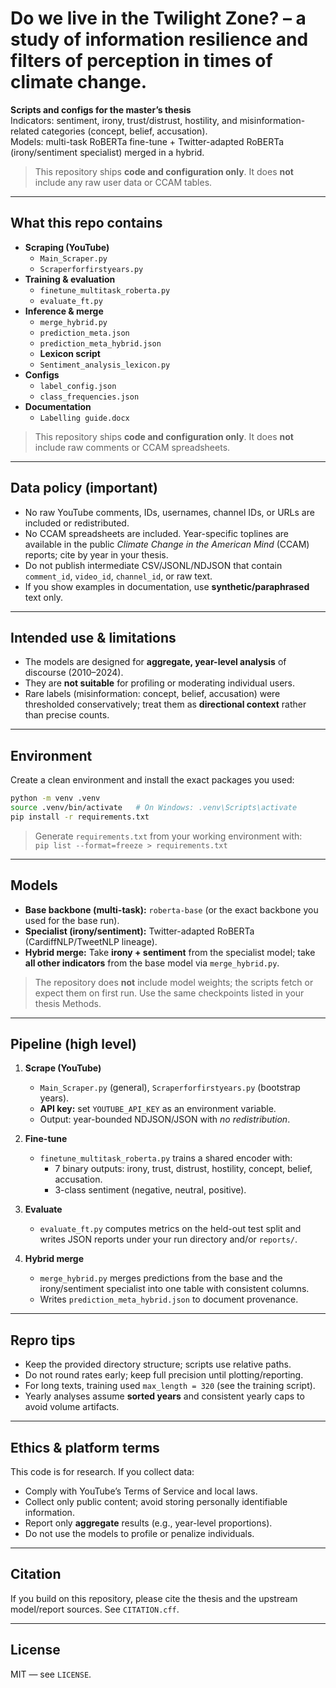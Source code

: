 # Do we live in the Twilight Zone? – a study of information resilience and filters of perception in times of climate change.
**Scripts and configs for the master’s thesis**  
Indicators: sentiment, irony, trust/distrust, hostility, and misinformation-related categories (concept, belief, accusation).  
Models: multi-task RoBERTa fine-tune + Twitter-adapted RoBERTa (irony/sentiment specialist) merged in a hybrid.

> This repository ships **code and configuration only**. It does **not** include any raw user data or CCAM tables.

---

## What this repo contains
- **Scraping (YouTube)**
  - `Main_Scraper.py`
  - `Scraperforfirstyears.py`
- **Training & evaluation**
  - `finetune_multitask_roberta.py`
  - `evaluate_ft.py`
- **Inference & merge**
  - `merge_hybrid.py`
  - `prediction_meta.json`
  - `prediction_meta_hybrid.json`
  - **Lexicon script**
  - `Sentiment_analysis_lexicon.py`
- **Configs**
  - `label_config.json`
  - `class_frequencies.json`
- **Documentation**
  - `Labelling guide.docx`

> This repository ships **code and configuration only**. It does **not** include raw comments or CCAM spreadsheets.

---

## Data policy (important)
- No raw YouTube comments, IDs, usernames, channel IDs, or URLs are included or redistributed.
- No CCAM spreadsheets are included. Year-specific toplines are available in the public *Climate Change in the American Mind* (CCAM) reports; cite by year in your thesis.
- Do not publish intermediate CSV/JSONL/NDJSON that contain `comment_id`, `video_id`, `channel_id`, or raw text.
- If you show examples in documentation, use **synthetic/paraphrased** text only.

---

## Intended use & limitations
- The models are designed for **aggregate, year-level analysis** of discourse (2010–2024).  
- They are **not suitable** for profiling or moderating individual users.  
- Rare labels (misinformation: concept, belief, accusation) were thresholded conservatively; treat them as **directional context** rather than precise counts.

---

## Environment
Create a clean environment and install the exact packages you used:
```bash
python -m venv .venv
source .venv/bin/activate   # On Windows: .venv\Scripts\activate
pip install -r requirements.txt
```
> Generate `requirements.txt` from your working environment with:  
> `pip list --format=freeze > requirements.txt`

---

## Models
- **Base backbone (multi-task):** `roberta-base` (or the exact backbone you used for the base run).  
- **Specialist (irony/sentiment):** Twitter-adapted RoBERTa (CardiffNLP/TweetNLP lineage).  
- **Hybrid merge:** Take **irony + sentiment** from the specialist model; take **all other indicators** from the base model via `merge_hybrid.py`.

> The repository does **not** include model weights; the scripts fetch or expect them on first run. Use the same checkpoints listed in your thesis Methods.

---

## Pipeline (high level)
1. **Scrape (YouTube)**  
   - `Main_Scraper.py` (general), `Scraperforfirstyears.py` (bootstrap years).  
   - **API key:** set `YOUTUBE_API_KEY` as an environment variable.  
   - Output: year-bounded NDJSON/JSON with *no redistribution*.

2. **Fine-tune**  
   - `finetune_multitask_roberta.py` trains a shared encoder with:
     - 7 binary outputs: irony, trust, distrust, hostility, concept, belief, accusation.
     - 3-class sentiment (negative, neutral, positive).

3. **Evaluate**  
   - `evaluate_ft.py` computes metrics on the held-out test split and writes JSON reports under your run directory and/or `reports/`.

4. **Hybrid merge**  
   - `merge_hybrid.py` merges predictions from the base and the irony/sentiment specialist into one table with consistent columns.  
   - Writes `prediction_meta_hybrid.json` to document provenance.

---

## Repro tips
- Keep the provided directory structure; scripts use relative paths.
- Do not round rates early; keep full precision until plotting/reporting.
- For long texts, training used `max_length = 320` (see the training script).  
- Yearly analyses assume **sorted years** and consistent yearly caps to avoid volume artifacts.

---

## Ethics & platform terms
This code is for research. If you collect data:
- Comply with YouTube’s Terms of Service and local laws.
- Collect only public content; avoid storing personally identifiable information.
- Report only **aggregate** results (e.g., year-level proportions).
- Do not use the models to profile or penalize individuals.

---

## Citation
If you build on this repository, please cite the thesis and the upstream model/report sources. See `CITATION.cff`.

---

## License
MIT — see `LICENSE`.
